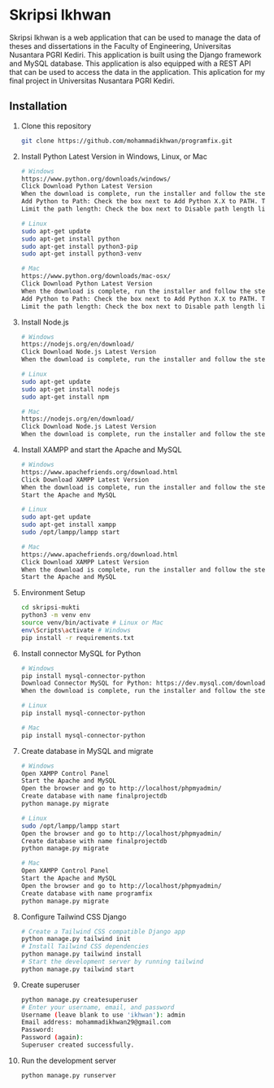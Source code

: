 # Skripsi Ikhwan

Skripsi Ikhwan is a web application that can be used to manage the data of theses and dissertations in the Faculty of Engineering, Universitas Nusantara PGRI Kediri. This application is built using the Django framework and MySQL database. This application is also equipped with a REST API that can be used to access the data in the application. This aplication for my final project in Universitas Nusantara PGRI Kediri.

## Installation

1. Clone this repository

    ```bash
    git clone https://github.com/mohammadikhwan/programfix.git
    ```

2. Install Python Latest Version in Windows, Linux, or Mac

    ```bash
    # Windows
    https://www.python.org/downloads/windows/
    Click Download Python Latest Version
    When the download is complete, run the installer and follow the steps to install Python on your computer.
    Add Python to Path: Check the box next to Add Python X.X to PATH. Then click Install Now.
    Limit the path length: Check the box next to Disable path length limit. Then click Install Now.
    ```

    ```bash
    # Linux
    sudo apt-get update
    sudo apt-get install python
    sudo apt-get install python3-pip
    sudo apt-get install python3-venv
    ```

    ```bash
    # Mac
    https://www.python.org/downloads/mac-osx/
    Click Download Python Latest Version
    When the download is complete, run the installer and follow the steps to install Python on your computer.
    Add Python to Path: Check the box next to Add Python X.X to PATH. Then click Install Now.
    Limit the path length: Check the box next to Disable path length limit. Then click Install Now.
    ```

3. Install Node.js

    ```bash
    # Windows
    https://nodejs.org/en/download/
    Click Download Node.js Latest Version
    When the download is complete, run the installer and follow the steps to install Node.js on your computer.
    ```

    ```bash
    # Linux
    sudo apt-get update
    sudo apt-get install nodejs
    sudo apt-get install npm
    ```

    ```bash
    # Mac
    https://nodejs.org/en/download/
    Click Download Node.js Latest Version
    When the download is complete, run the installer and follow the steps to install Node.js on your computer.
    ```

4. Install XAMPP and start the Apache and MySQL

    ```bash
    # Windows
    https://www.apachefriends.org/download.html
    Click Download XAMPP Latest Version
    When the download is complete, run the installer and follow the steps to install XAMPP on your computer.
    Start the Apache and MySQL
    ```

    ```bash
    # Linux
    sudo apt-get update
    sudo apt-get install xampp
    sudo /opt/lampp/lampp start
    ```

    ```bash
    # Mac
    https://www.apachefriends.org/download.html
    Click Download XAMPP Latest Version
    When the download is complete, run the installer and follow the steps to install XAMPP on your computer.
    Start the Apache and MySQL
    ```

5. Environment Setup

    ```bash
    cd skripsi-mukti
    python3 -m venv env
    source venv/bin/activate # Linux or Mac 
    env\Scripts\activate # Windows
    pip install -r requirements.txt
    ```

6. Install connector MySQL for Python

    ```bash
    # Windows
    pip install mysql-connector-python
    Download Connector MySQL for Python: https://dev.mysql.com/downloads/connector/python/
    When the download is complete, run the installer and follow the steps to install Connector MySQL for Python on your computer.
    ```

    ```bash
    # Linux
    pip install mysql-connector-python
    ```

    ```bash
    # Mac
    pip install mysql-connector-python
    ```

7. Create database in MySQL and migrate

    ```bash
    # Windows
    Open XAMPP Control Panel
    Start the Apache and MySQL
    Open the browser and go to http://localhost/phpmyadmin/
    Create database with name finalprojectdb
    python manage.py migrate
    ```

    ```bash
    # Linux
    sudo /opt/lampp/lampp start
    Open the browser and go to http://localhost/phpmyadmin/
    Create database with name finalprojectdb
    python manage.py migrate
    ```

    ```bash
    # Mac
    Open XAMPP Control Panel
    Start the Apache and MySQL
    Open the browser and go to http://localhost/phpmyadmin/
    Create database with name programfix
    python manage.py migrate
    ```

8. Configure Tailwind CSS Django

    ```bash
    # Create a Tailwind CSS compatible Django app
    python manage.py tailwind init
    # Install Tailwind CSS dependencies
    python manage.py tailwind install
    # Start the development server by running tailwind
    python manage.py tailwind start
    ```

9. Create superuser

    ```bash
    python manage.py createsuperuser
    # Enter your username, email, and password
    Username (leave blank to use 'ikhwan'): admin
    Email address: mohammadikhwan29@gmail.com
    Password: 
    Password (again): 
    Superuser created successfully.
    ```

10. Run the development server

    ```bash
    python manage.py runserver
    ```
